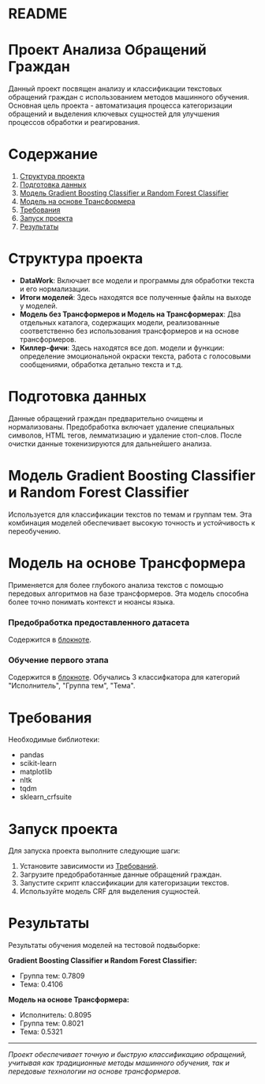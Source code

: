 # README

# Проект Анализа Обращений Граждан

Данный проект посвящен анализу и классификации текстовых обращений граждан с использованием методов машинного обучения. Основная цель проекта - автоматизация процесса категоризации обращений и выделения ключевых сущностей для улучшения процессов обработки и реагирования.

# Содержание
1. [Структура проекта](#структура-проекта)
2. [Подготовка данных](#подготовка-данных)
3. [Модель Gradient Boosting Classifier и Random Forest Classifier](#модель-gradient-boosting-classifier-и-random-forest-classifier)
4. [Модель на основе Трансформера](#модель-на-основе-трансформера)
5. [Требования](#требования)
6. [Запуск проекта](#запуск-проекта)
7. [Результаты](#результаты)

# Структура проекта
- **DataWork**: Включает все модели и программы для обработки текста и его нормализации.
- **Итоги моделей**: Здесь находятся все полученные файлы на выходе у моделей.
- **Модель без Трансформеров и Модель на Трансформерах**: Два отдельных каталога, содержащих модели, реализованные соответственно без использования трансформеров и на основе трансформеров.
- **Киллер-фичи**: Здесь находятся все доп. модели и функции: определение эмоциональной окраски текста, работа с голосовыми сообщениями, обработка детально текста и т.д.

# Подготовка данных
Данные обращений граждан предварительно очищены и нормализованы. Предобработка включает удаление специальных символов, HTML тегов, лемматизацию и удаление стоп-слов. После очистки данные токенизируются для дальнейшего анализа.

# Модель Gradient Boosting Classifier и Random Forest Classifier
Используется для классификации текстов по темам и группам тем. Эта комбинация моделей обеспечивает высокую точность и устойчивость к переобучению.

# Модель на основе Трансформера
Применяется для более глубокого анализа текстов с помощью передовых алгоритмов на базе трансформеров. Эта модель способна более точно понимать контекст и нюансы языка.
### Предобработка предоставленного датасета

Содержится в [блокноте]("notebooks/preprocessing.ipynb").

### Обучение первого этапа

Содержится в [блокноте]("notebooks/cls2.ipynb").
Обучались 3 классифкатора для категорий "Исполнитель", "Группа тем", "Тема".


# Требования
Необходимые библиотеки:
- pandas
- scikit-learn
- matplotlib
- nltk
- tqdm
- sklearn_crfsuite

# Запуск проекта
Для запуска проекта выполните следующие шаги:
1. Установите зависимости из [Требований](#требования).
2. Загрузите предобработанные данные обращений граждан.
3. Запустите скрипт классификации для категоризации текстов.
4. Используйте модель CRF для выделения сущностей.

# Результаты
Результаты обучения моделей на тестовой подвыборке:

**Gradient Boosting Classifier и Random Forest Classifier:**
- Группа тем: 0.7809
- Тема: 0.4106


**Модель на основе Трансформера:**
- Исполнитель: 0.8095
- Группа тем: 0.8021
- Тема: 0.5321


---

*Проект обеспечивает точную и быструю классификацию обращений, учитывая как традиционные методы машинного обучения, так и передовые технологии на основе трансформеров.*
